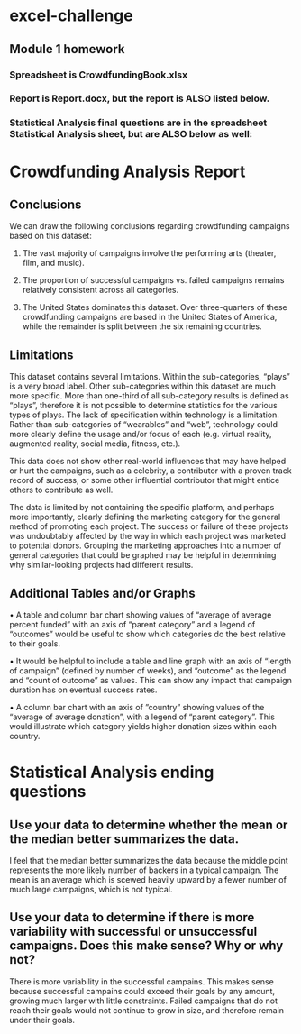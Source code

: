 # excel-challenge
## Module 1 homework
### Spreadsheet is CrowdfundingBook.xlsx
### Report is Report.docx, but the report is ALSO listed below.
### Statistical Analysis final questions are in the spreadsheet Statistical Analysis sheet, but are ALSO below as well:


# Crowdfunding Analysis Report

## Conclusions

We can draw the following conclusions regarding crowdfunding campaigns based on this dataset:

1.	The vast majority of campaigns involve the performing arts (theater, film, and music).

2.	The proportion of successful campaigns vs. failed campaigns remains relatively consistent across all categories.

3.	The United States dominates this dataset. Over three-quarters of these crowdfunding campaigns are based in the United States of America, while the remainder is split between the six remaining countries.

## Limitations

This dataset contains several limitations. Within the sub-categories, “plays” is a very broad label. Other sub-categories within this dataset are much more specific. More than one-third of all sub-category results is defined as “plays”, therefore it is not possible to determine statistics for the various types of plays.
The lack of specification within technology is a limitation. Rather than sub-categories of “wearables” and “web”, technology could more clearly define the usage and/or focus of each (e.g. virtual reality, augmented reality, social media, fitness, etc.).

This data does not show other real-world influences that may have helped or hurt the campaigns, such as a celebrity, a contributor with a proven track record of success, or some other influential contributor that might entice others to contribute as well.

The data is limited by not containing the specific platform, and perhaps more importantly, clearly defining the marketing category for the general method of promoting each project. The success or failure of these projects was undoubtably affected by the way in which each project was marketed to potential donors. Grouping the marketing approaches into a number of general categories that could be graphed may be helpful in determining why similar-looking projects had different results.

## Additional Tables and/or Graphs

•	A table and column bar chart showing values of “average of average percent funded” with an axis of “parent category” and a legend of “outcomes” would be useful to show which categories do the best relative to their goals. 

•	It would be helpful to include a table and line graph with an axis of “length of campaign” (defined by number of weeks), and “outcome” as the legend and “count of outcome” as values. This can show any impact that campaign duration has on eventual success rates.

•	A column bar chart with an axis of ”country” showing values of the “average of average donation”, with a legend of “parent category”. This would illustrate which category yields higher donation sizes within each country.


# Statistical Analysis ending questions

## Use your data to determine whether the mean or the median better summarizes the data.
I feel that the median better summarizes the data because the middle point represents the more likely number of backers in a typical campaign.
The mean is an average which is scewed heavily upward by a fewer number of much large campaigns, which is not typical.


## Use your data to determine if there is more variability with successful or unsuccessful campaigns. Does this make sense? Why or why not?
There is more variability in the successful campains.
This makes sense because successful campains could exceed their goals by any amount, growing much larger with little constraints.
Failed campaigns that do not reach their goals would not continue to grow in size, and therefore remain under their goals.

